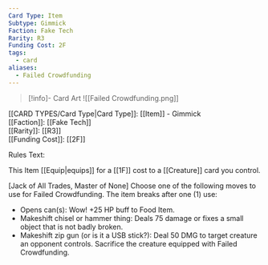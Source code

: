 ```yaml
---
Card Type: Item
Subtype: Gimmick
Faction: Fake Tech
Rarity: R3
Funding Cost: 2F
tags:
  - card
aliases:
  - Failed Crowdfunding
---
```

> [!info]- Card Art
> ![[Failed Crowdfunding.png]]

[[CARD TYPES/Card Type|Card Type]]: [[Item]] - Gimmick  
[[Faction]]: [[Fake Tech]]  
[[Rarity]]: [[R3]]  
[[Funding Cost]]: [[2F]]  

Rules Text:  

This Item [[Equip|equips]] for a [[1F]] cost to a [[Creature]] card you control.  

[Jack of All Trades, Master of None] Choose one of the following moves to use for Failed Crowdfunding. The item breaks after one (1) use:
- Opens can(s): Wow! +25 HP buff to Food Item.
- Makeshift chisel or hammer thing:  Deals 75 damage or fixes a small object that is not badly broken.
- Makeshift zip gun (or is it a USB stick?): Deal 50 DMG to target creature an opponent controls.  Sacrifice the creature equipped with Failed Crowdfunding.  
